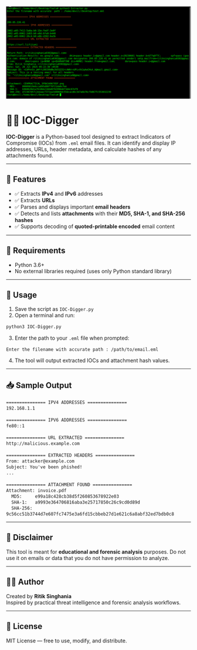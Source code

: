 ![IOC-Digger Landing Page](https://raw.githubusercontent.com/Ritik0302/IOC-Digger/refs/heads/main/img1.png)

# 🕵️‍♂️ IOC-Digger

**IOC-Digger** is a Python-based tool designed to extract Indicators of Compromise (IOCs) from `.eml` email files. It can identify and display IP addresses, URLs, header metadata, and calculate hashes of any attachments found.

---

## 📌 Features

- ✅ Extracts **IPv4** and **IPv6** addresses
- ✅ Extracts **URLs**
- ✅ Parses and displays important **email headers**
- ✅ Detects and lists **attachments** with their **MD5, SHA-1, and SHA-256 hashes**
- ✅ Supports decoding of **quoted-printable encoded** email content

---

## 📂 Requirements

- Python 3.6+
- No external libraries required (uses only Python standard library)

---

## 🚀 Usage

1. Save the script as `IOC-Digger.py`
2. Open a terminal and run:

```bash
python3 IOC-Digger.py
```

3. Enter the path to your `.eml` file when prompted:

```
Enter the filename with accurate path : /path/to/email.eml
```

4. The tool will output extracted IOCs and attachment hash values.

---

## 📥 Sample Output

```
=============== IPV4 ADDRESSES ===============
192.168.1.1

=============== IPV6 ADDRESSES ===============
fe80::1

=============== URL EXTRACTED ===============
http://malicious.example.com

=============== EXTRACTED HEADERS ===============
From: attacker@example.com
Subject: You've been phished!
...

=============== ATTACHMENT FOUND ===============
Attachment: invoice.pdf
  MD5:     e99a18c428cb38d5f260853678922e03
  SHA-1:   a9993e364706816aba3e25717850c26c9cd0d89d
  SHA-256: 9c56cc51b3744d7e607fc7475e3a6fd15cbbeb27d1e621c6a8abf32ed7bdb0c8
```

---

## 🔐 Disclaimer

This tool is meant for **educational and forensic analysis** purposes. Do not use it on emails or data that you do not have permission to analyze.

---

## 👨‍💻 Author

Created by **Ritik Singhania**  
Inspired by practical threat intelligence and forensic analysis workflows.

---

## 📃 License

MIT License — free to use, modify, and distribute.
